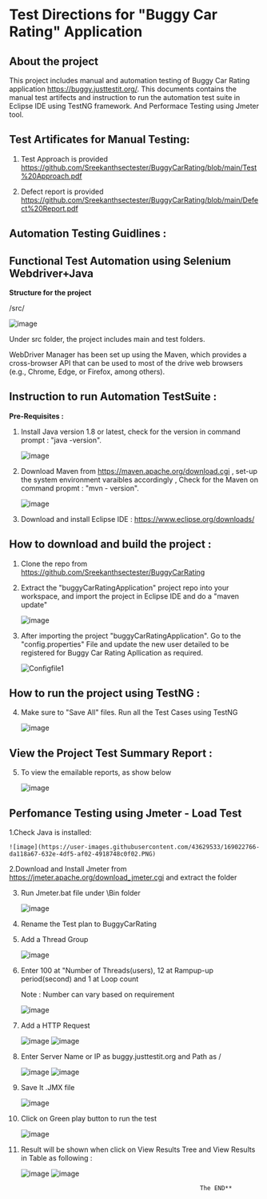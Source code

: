 # Test Directions for "Buggy Car Rating" Application

## **About the project** 
This project includes manual and automation testing of Buggy Car Rating application https://buggy.justtestit.org/. This documents contains the manual test artifects and instruction to run the automation test suite in Eclipse IDE using TestNG framework. And Performace Testing using Jmeter tool.

## Test Artificates for Manual Testing:

1. Test Approach is provided
      https://github.com/Sreekanthsectester/BuggyCarRating/blob/main/Test%20Approach.pdf
   
2. Defect report is provided
      https://github.com/Sreekanthsectester/BuggyCarRating/blob/main/Defect%20Report.pdf
   
## Automation Testing Guidlines :

## Functional Test Automation using Selenium Webdriver+Java

**Structure for the project**

/src/

   ![image](https://user-images.githubusercontent.com/43629533/168997606-2c7cddce-7c96-4ae9-b32b-6c4b76a64db8.png)

Under src folder, the project includes main and test folders.

WebDriver Manager has been set up using the Maven, which provides a cross-browser API that can be used to most of the drive web browsers (e.g., Chrome, Edge, or Firefox, among others).

## **Instruction to run Automation TestSuite** :

**Pre-Requisites :** 

  1. Install Java version 1.8 or latest, check for the version in command prompt : "java -version". 


       ![image](https://user-images.githubusercontent.com/43629533/168983506-134fe32c-f724-4642-9652-6fef54b3ac2a.png)

  2. Download Maven from https://maven.apache.org/download.cgi , set-up the system environment varaibles accordingly , Check for the Maven on command propmt : "mvn -            version".


       ![image](https://user-images.githubusercontent.com/43629533/168984938-99015864-9531-429c-9666-d5c3948cfee3.png)

  3. Download and install Eclipse IDE : https://www.eclipse.org/downloads/

## **How to download and build the project** :

  1. Clone the repo from https://github.com/Sreekanthsectester/BuggyCarRating

  2. Extract the "buggyCarRatingApplication" project repo into your workspace, and import the project in Eclipse IDE and do a "maven update"


      ![image](https://user-images.githubusercontent.com/43629533/168986090-1eb720f3-3e2b-459b-a2c7-d70ad3d7c98f.png)

  3. After importing the project "buggyCarRatingApplication". Go to the "config.properties" File and update the new user detailed to be registered for Buggy Car Rating      Apllication as required.


      ![Configfile1](https://user-images.githubusercontent.com/43629533/169006153-4610cf7b-19c5-459f-a47b-f74477d8379f.png)



## **How to run the project using TestNG** :

  4. Make sure to "Save All" files. Run all the Test Cases using TestNG 


     ![image](https://user-images.githubusercontent.com/43629533/168992013-42c45e0b-9a5d-4a62-9ae6-92cf0c90c062.png)

## **View the Project Test Summary Report** :

  5. To view the emailable reports, as show below


     ![image](https://user-images.githubusercontent.com/43629533/168992645-5d7a4630-1dc9-4d43-8305-be182a97e06b.png)


## Perfomance Testing using Jmeter - Load Test

1.Check Java is installed:
    
    ![image](https://user-images.githubusercontent.com/43629533/169022766-da118a67-632e-4df5-af02-4918748c0f02.PNG)

 
2.Download and Install Jmeter from https://jmeter.apache.org/download_jmeter.cgi  and extract the folder

3. Run Jmeter.bat file under \Bin folder

     ![image](https://user-images.githubusercontent.com/43629533/169015037-da6ca4d7-11a9-44f9-9b5c-64d511c930b0.png)
     
4. Rename the Test plan to BuggyCarRating
5. Add a Thread Group 
     
     ![image](https://user-images.githubusercontent.com/43629533/169019193-8875d24b-4387-4e4c-b9b1-1ec83d958219.png)
     

        
6. Enter 100 at "Number of Threads(users), 12 at Rampup-up period(second) and 1 at Loop count
   
   Note : Number can vary based on requirement

     ![image](https://user-images.githubusercontent.com/43629533/169019720-c57de4f8-1105-49ac-a4a4-995870050828.png)
     
7. Add a HTTP Request

      ![image](https://user-images.githubusercontent.com/43629533/169020043-eb430068-98d2-4b0e-9514-8c9cd742d417.png)
      ![image](https://user-images.githubusercontent.com/43629533/169023406-cd197938-d835-4ce5-bfd8-e19d03b0b3fe.png)

8. Enter Server Name or IP as buggy.justtestit.org  and Path as / 

      ![image](https://user-images.githubusercontent.com/43629533/169020685-d66b2bdd-8c97-4b64-a274-6df892e48489.png)
      ![image](https://user-images.githubusercontent.com/43629533/169020860-7e21904b-b1bf-4f21-9cd9-bf274f076bcc.png)
      

9. Save It .JMX file

      ![image](https://user-images.githubusercontent.com/43629533/169021505-7a89f90c-c735-4064-8195-fb92fda802d3.png) 
      
10. Click on Green play button to run the test 

      ![image](https://user-images.githubusercontent.com/43629533/169021095-628e4019-f168-42a3-8846-b71ac3251da2.png)
      
11. Result will be shown when click on View Results Tree and View Results in Table as following : 

      ![image](https://user-images.githubusercontent.com/43629533/169021777-daf4b5eb-d5b4-455c-89f1-43cd83448eb6.png)
      ![image](https://user-images.githubusercontent.com/43629533/169021867-bc66b844-9a09-4429-bd38-80827c23e8f1.png)


                                                          The END**
      
      



 



                                

